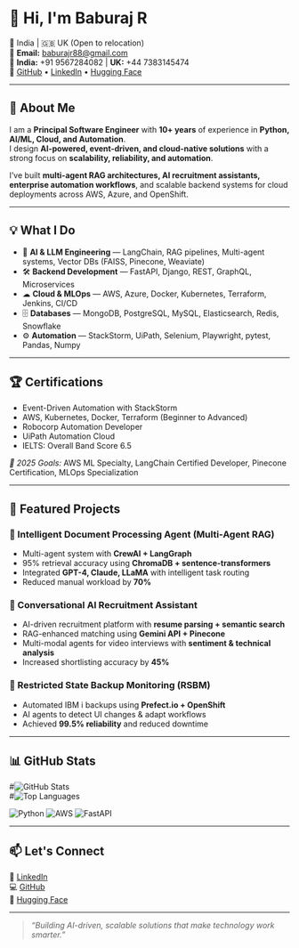# 👋 Hi, I'm Baburaj R

📍 India | 🇬🇧 UK (Open to relocation)  
📧 **Email:** [baburajr88@gmail.com](mailto:baburajr88@gmail.com)  
📱 **India:** +91 9567284082 | **UK:** +44 7383145474  
🔗 [GitHub](https://github.com/baburajr) • [LinkedIn](https://www.linkedin.com/in/baburajr) • [Hugging Face](https://huggingface.co/baburajr)

---

## 🚀 About Me

I am a **Principal Software Engineer** with **10+ years** of experience in **Python, AI/ML, Cloud, and Automation**.  
I design **AI-powered, event-driven, and cloud-native solutions** with a strong focus on **scalability, reliability, and automation**.

I’ve built **multi-agent RAG architectures, AI recruitment assistants, enterprise automation workflows**, and scalable backend systems for cloud deployments across AWS, Azure, and OpenShift.

---

## 💡 What I Do

- 🤖 **AI & LLM Engineering** — LangChain, RAG pipelines, Multi-agent systems, Vector DBs (FAISS, Pinecone, Weaviate)
- 🛠 **Backend Development** — FastAPI, Django, REST, GraphQL, Microservices
- ☁ **Cloud & MLOps** — AWS, Azure, Docker, Kubernetes, Terraform, Jenkins, CI/CD
- 🗄 **Databases** — MongoDB, PostgreSQL, MySQL, Elasticsearch, Redis, Snowflake
- ⚙ **Automation** — StackStorm, UiPath, Selenium, Playwright, pytest, Pandas, Numpy

---

## 🏆 Certifications

- Event-Driven Automation with StackStorm  
- AWS, Kubernetes, Docker, Terraform (Beginner to Advanced)  
- Robocorp Automation Developer  
- UiPath Automation Cloud  
- IELTS: Overall Band Score 6.5  

*📅 2025 Goals:* AWS ML Specialty, LangChain Certified Developer, Pinecone Certification, MLOps Specialization

---

## 📌 Featured Projects

### 🧾 Intelligent Document Processing Agent (Multi-Agent RAG)
- Multi-agent system with **CrewAI + LangGraph**
- 95% retrieval accuracy using **ChromaDB + sentence-transformers**
- Integrated **GPT-4, Claude, LLaMA** with intelligent task routing  
- Reduced manual workload by **70%**

### 💼 Conversational AI Recruitment Assistant
- AI-driven recruitment platform with **resume parsing + semantic search**
- RAG-enhanced matching using **Gemini API + Pinecone**
- Multi-modal agents for video interviews with **sentiment & technical analysis**
- Increased shortlisting accuracy by **45%**

### 🔄 Restricted State Backup Monitoring (RSBM)
- Automated IBM i backups using **Prefect.io + OpenShift**
- AI agents to detect UI changes & adapt workflows
- Achieved **99.5% reliability** and reduced downtime

---

## 📊 GitHub Stats

#![GitHub Stats](https://github-readme-stats.vercel.app/api?username=baburajr&show_icons=true&theme=radical)  
#![Top Languages](https://github-readme-stats.vercel.app/api/top-langs/?username=baburajr&layout=compact&theme=radical)

![Python](https://img.shields.io/badge/Python-3776AB?style=for-the-badge&logo=python&logoColor=white)
![AWS](https://img.shields.io/badge/AWS-232F3E?style=for-the-badge&logo=amazon-aws&logoColor=white)
![FastAPI](https://img.shields.io/badge/FastAPI-009688?style=for-the-badge&logo=fastapi&logoColor=white)

---

## 📫 Let's Connect

💼 [LinkedIn](https://www.linkedin.com/in/baburajr)  
💻 [GitHub](https://github.com/baburajr)  
🤗 [Hugging Face](https://huggingface.co/baburajr)  

---

> _“Building AI-driven, scalable solutions that make technology work smarter.”_
